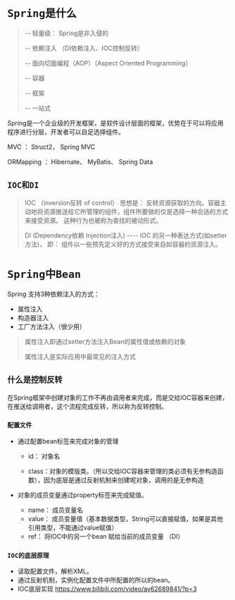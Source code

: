 # `Spring是什么`

> -- 轻量级： Spring是非入侵的
>
> -- 依赖注入  （DI依赖注入、IOC控制反转）
>
> -- 面向切面编程（AOP）（Aspect Oriented Programming）
>
> -- 容器
>
> -- 框架
>
> -- 一站式

Spring是一个企业级的开发框架，是软件设计层面的框架，优势在于可以将应用程序进行分层，开发者可以自足选择组件。

MVC ： Struct2， Spring MVC

ORMapping ： Hibernate、 MyBatis、 Spring Data

## `IOC和DI`

> IOC （inversion反转    of control） 思想是：  反转资源获取的方向。容器主动地将资源推送给它所管理的组件，组件所要做的仅是选择一种合适的方式来接受资源。    这种行为也被称为查找的被动形式。
>
> DI (Dependency依赖   Injection注入)   ---- IOC 的另一种表达方式(如setter方法)， 即：  组件以一些预先定义好的方式接受来自如容器的资源注入。

# `Spring中Bean`

Spring 支持3种依赖注入的方式：

- 属性注入
- 构造器注入
- 工厂方法注入（很少用）

> 属性注入即通过setter方法注入Bean的属性值或依赖的对象
>
> 属性注入是实际应用中最常见的注入方式



## `什么是控制反转`

在Spring框架中创建对象的工作不再由调用者来完成，而是交给IOC容器来创建，在推送给调用者，这个流程完成反转，所以称为反转控制。

### `配置文件`

- 通过配置bean标签来完成对象的管理

  - id： 对象名

  - class：对象的模版类。（所以交给IOC容器来管理的类必须有无参构造函数），因为底层是通过反射机制来创建呢对象，调用的是无参构造

- 对象的成员变量通过property标签来完成赋值。

  - name： 成员变量名
  - value：  成员变量值（基本数据类型，String可以直接赋值，如果是其他引用类型，不能通过value赋值）
  - ref：  将IOC中的另一个bean 赋给当前的成员变量 （DI）



### `IOC的底层原理`

- 读取配置文件，解析XML。
- 通过反射机制，实例化配置文件中所配置的所以的bean。
- IOC底层实现 https://www.bilibili.com/video/av62689841/?p=3